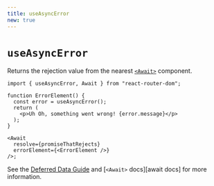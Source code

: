 ```yaml
---
title: useAsyncError
new: true
---
```


# `useAsyncError`

Returns the rejection value from the nearest [`<Await>`][await] component.

```tsx [4,12]
import { useAsyncError, Await } from "react-router-dom";

function ErrorElement() {
  const error = useAsyncError();
  return (
    <p>Uh Oh, something went wrong! {error.message}</p>
  );
}

<Await
  resolve={promiseThatRejects}
  errorElement={<ErrorElement />}
/>;
```

See the [Deferred Data Guide][deferred] and [`<Await>` docs][await docs] for more information.

[await]: ../components/await
[deferred]: ../guides/deferred
